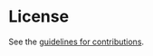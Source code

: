 # License

See the
[guidelines for contributions](https://github.com/wkumari/draft-wkumari-rfc8110-to-ieee/blob/main/CONTRIBUTING.md).
